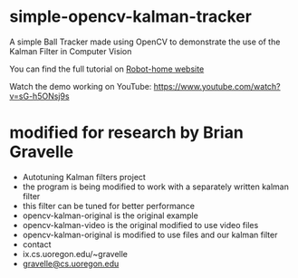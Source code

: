 # simple-opencv-kalman-tracker
A simple Ball Tracker made using OpenCV to demonstrate the use of the Kalman Filter in Computer Vision

You can find the full tutorial on [Robot-home website](http://www.robot-home.it/blog/en/software/ball-tracker-con-filtro-di-kalman/)

Watch the demo working on YouTube: https://www.youtube.com/watch?v=sG-h5ONsj9s

# modified for research by Brian Gravelle
 * Autotuning Kalman filters project
 * the program is being modified to work with a separately written kalman filter
 * this filter can be tuned for better performance
  * opencv-kalman-original is the original example
  * opencv-kalman-video is the original modified to use video files
  * opencv-kalman-original is modified to use files and our kalman filter
 * contact
  * ix.cs.uoregon.edu/~gravelle
  * gravelle@cs.uoregon.edu
